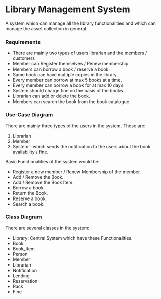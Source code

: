 # Library Management System

A system which can manage all the library functionalities and which can manage the asset collection in general.

### Requirements

- There are mainly two types of users librarian and the members / customers
- Member can Register themselves / Renew membership
- Members can borrow a book / reserve a book.
- Same book can have multiple copies in the library
- Every member can borrow at max 5 books at a time.
- Every member can borrow a book for at max 10 days.
- System should charge fine on the basis of the books.
- Librarian can add or delete the book.
- Members can search the book from the book catalogue.

### Use-Case Diagram

There are mainly three types of the users in the system. Those are:

1. Librarian
2. Member
3. System - which sends the notification to the users about the book availability / fine.

Basic Functionalities of the system would be:

- Register a new member / Renew Membership of the member.
- Add / Remove the Book.
- Add / Remove the Book Item.
- Borrow a book.
- Return the Book.
- Reserve a book.
- Search a book.

### Class Diagram

There are several classes in the system:

- Library: Central System which have these Functionalities.
- Book
- Book_Item
- Person
- Member
- Librarian
- Notification
- Lending
- Reservation
- Rack
- Fine

